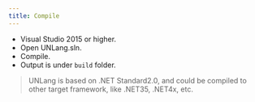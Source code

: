 ```yaml
---
title: Compile
---
```


* Visual Studio 2015 or higher.
* Open UNLang.sln.
* Compile.
* Output is under `build` folder.

> UNLang is based on .NET Standard2.0, and could be compiled to other target framework, like .NET35, .NET4x, etc.
